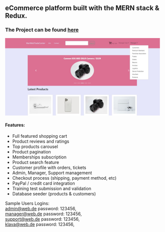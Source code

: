 ## eCommerce platform built with the MERN stack & Redux.
### The  Project can be found [here](https://productmarwebtrade.herokuapp.com/)

![alt text](https://github.com/MarinaAndersen1371/marwebtrade/blob/main/frontend/public/images/trade.jpg)

#### Features:<br/>
* Full featured shopping cart<br/>
* Product reviews and ratings<br/>
* Top products carousel<br/>
* Product pagination<br/>
* Memberships subscription <br/>
* Product search feature<br/>
* Customer profile with orders, tickets<br/>
* Admin, Manager, Support management<br/>
* Checkout process (shipping, payment method, etc)<br/>
* PayPal / credit card integration<br/>
* Training test submission and validation <br/>
* Database seeder (products & customers)<br/>

Sample Users Logins:<br/>
admin@web.de  password: 123456, <br/>
manager@web.de password: 123456, <br/>
support@web.de password: 123456, <br/>
klava@web.de password: 123456, <br/>
